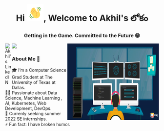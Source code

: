 
<!--
**akhillokam/akhillokam** is a ✨ _special_ ✨ repository because its `README.md` (this file) appears on your GitHub profile.

Here are some ideas to get you started:

- 🔭 I’m currently working on ...
- 🌱 I’m currently learning ...
- 👯 I’m looking to collaborate on ...
- 🤔 I’m looking for help with ...
- 💬 Ask me about ...
- 📫 How to reach me: ...
- 😄 Pronouns: ...
- ⚡ Fun fact: ...
-->


<!-- Readme Update-->

<h1 align="center">Hi <img src="https://github.com/akhillokam/akhillokam/blob/main/Wave.gif" height="55px" width="55px">, Welcome to Akhil's లోకం</h1>
<h3 align="center">Getting in the Game. Committed to the Future 😁 </h3>


<a href="https://www.linkedin.com/in/shammi-akhil-lokam/">
  <img align="left" alt="Akhil's LinkedIN" width="22px" src="https://cdn.jsdelivr.net/npm/simple-icons@v3/icons/linkedin.svg" />
</a>

<a href="mailto:shammi.akhil97@gmail.com ">
  <img align="left" width="26px" src="https://cdn.jsdelivr.net/npm/simple-icons@v3/icons/gmail.svg" />
</a>

<p><img align="right" alt="GIF" src="https://github.com/akhillokam/akhillokam/blob/main/tech.gif" width="300" height="250" /></p> </br>


### About Me 🚀
🎓  I’m a Computer Science Grad Student at The University of Texas at Dallas. </br>
👨‍💻  Passionate about Data Science, Machine Learning , AI, Kubernetes, Web Development, DevOps. </br>
🤔  Currenly seeking summer 2022 SE internships. <br/>
⚡  Fun fact: I have broken humor. <br/>


